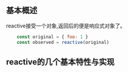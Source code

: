 ## 基本概述
reactive接受一个对象,返回后的便是响应式对象了。 
```javascript 
    const original = { foo: 1 }
    const observed = reactive(original)
```
## reactive的几个基本特性与实现